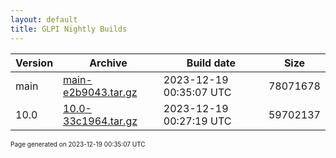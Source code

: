 ```yaml
---
layout: default
title: GLPI Nightly Builds
---
```


Version|Archive|Build date|Size
---|---|---|---
main|[main-e2b9043.tar.gz](main-e2b9043.tar.gz)|2023-12-19 00:35:07 UTC|78071678
10.0|[10.0-33c1964.tar.gz](10.0-33c1964.tar.gz)|2023-12-19 00:27:19 UTC|59702137

<font size="1">Page generated on 2023-12-19 00:35:07 UTC</font>
